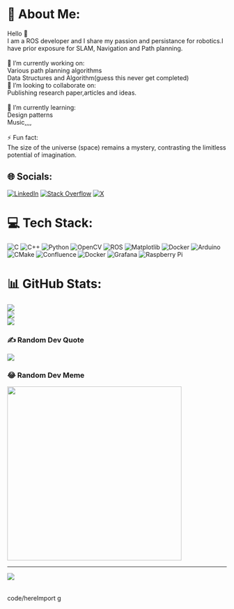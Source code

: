 # 💫 About Me:
Hello 👋<br>I am a ROS developer and I share my passion and persistance for robotics.I have prior exposure for SLAM, Navigation and Path planning.<br><br>🔭 I’m currently working on:<br>    Various path planning algorithms <br>    Data Structures and Algorithm(guess this never get completed)<br>👯 I’m looking to collaborate on:<br>    Publishing research paper,articles and ideas.<br><br>🌱 I’m currently learning:<br>    Design patterns<br>    Music,,,,<br><br>⚡ Fun fact:<br>The size of the universe (space) remains a mystery, contrasting the limitless potential of imagination.


## 🌐 Socials:
[![LinkedIn](https://img.shields.io/badge/LinkedIn-%230077B5.svg?logo=linkedin&logoColor=white)](https://linkedin.com/in/https://www.linkedin.com/in/iampaulidrobo/) [![Stack Overflow](https://img.shields.io/badge/-Stackoverflow-FE7A16?logo=stack-overflow&logoColor=white)](https://stackoverflow.com/users/13278819/piyush-tailor) [![X](https://img.shields.io/badge/X-black.svg?logo=X&logoColor=white)](https://x.com/https://twitter.com/PauliSiryoth) 

# 💻 Tech Stack:
![C](https://img.shields.io/badge/c-%2300599C.svg?style=for-the-badge&logo=c&logoColor=white) ![C++](https://img.shields.io/badge/c++-%2300599C.svg?style=for-the-badge&logo=c%2B%2B&logoColor=white) ![Python](https://img.shields.io/badge/python-3670A0?style=for-the-badge&logo=python&logoColor=ffdd54) ![OpenCV](https://img.shields.io/badge/opencv-%23white.svg?style=for-the-badge&logo=opencv&logoColor=white) ![ROS](https://img.shields.io/badge/ros-%230A0FF9.svg?style=for-the-badge&logo=ros&logoColor=white) ![Matplotlib](https://img.shields.io/badge/Matplotlib-%23ffffff.svg?style=for-the-badge&logo=Matplotlib&logoColor=black) ![Docker](https://img.shields.io/badge/docker-%230db7ed.svg?style=for-the-badge&logo=docker&logoColor=white) ![Arduino](https://img.shields.io/badge/-Arduino-00979D?style=for-the-badge&logo=Arduino&logoColor=white) ![CMake](https://img.shields.io/badge/CMake-%23008FBA.svg?style=for-the-badge&logo=cmake&logoColor=white) ![Confluence](https://img.shields.io/badge/confluence-%23172BF4.svg?style=for-the-badge&logo=confluence&logoColor=white) ![Docker](https://img.shields.io/badge/docker-%230db7ed.svg?style=for-the-badge&logo=docker&logoColor=white) ![Grafana](https://img.shields.io/badge/grafana-%23F46800.svg?style=for-the-badge&logo=grafana&logoColor=white) ![Raspberry Pi](https://img.shields.io/badge/-RaspberryPi-C51A4A?style=for-the-badge&logo=Raspberry-Pi)
# 📊 GitHub Stats:
![](https://github-readme-stats.vercel.app/api?username=iampaulidrobo&theme=algolia&hide_border=false&include_all_commits=true&count_private=true)<br/>
![](https://github-readme-streak-stats.herokuapp.com/?user=iampaulidrobo&theme=algolia&hide_border=false)<br/>
![](https://github-readme-stats.vercel.app/api/top-langs/?username=iampaulidrobo&theme=algolia&hide_border=false&include_all_commits=true&count_private=true&layout=compact)

### ✍️ Random Dev Quote
![](https://quotes-github-readme.vercel.app/api?type=horizontal&theme=radical)

### 😂 Random Dev Meme
<img src='https://randommeme-five.vercel.app/' style="height: 400px;"/>

---
[![](https://visitcount.itsvg.in/api?id=iampaulidrobo&icon=0&color=0)](https://visitcount.itsvg.in)

<!-- Proudly created with GPRM ( https://gprm.itsvg.in ) -->

######
<tab><tab>code/hereImport g
